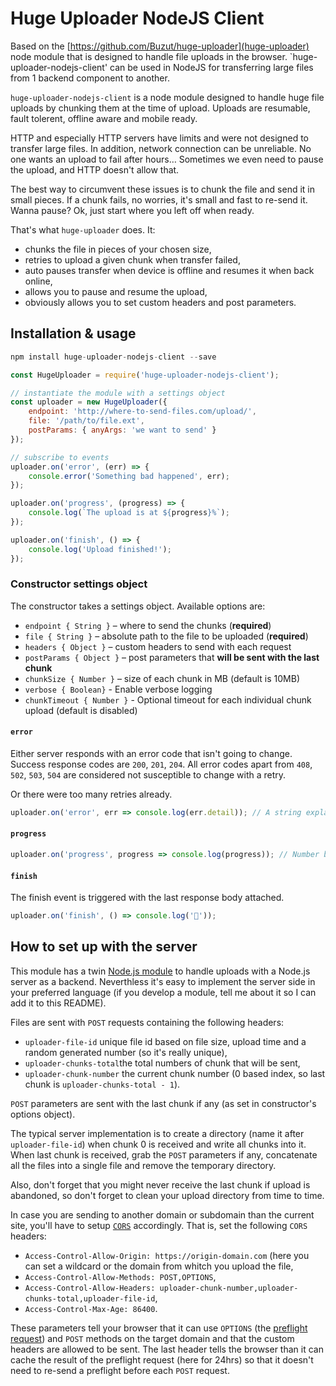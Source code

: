 # Huge Uploader NodeJS Client

Based on the [https://github.com/Buzut/huge-uploader](huge-uploader) node module that is designed to handle file uploads in the browser. `huge-uploader-nodejs-client' can be used in NodeJS for transferring large files from 1 backend component to another.

`huge-uploader-nodejs-client` is a node module designed to handle huge file uploads by chunking them at the time of upload. Uploads are resumable, fault tolerent, offline aware and mobile ready.

HTTP and especially HTTP servers have limits and were not designed to transfer large files. In addition, network connection can be unreliable. No one wants an upload to fail after hours… Sometimes we even need to pause the upload, and HTTP doesn't allow that.

The best way to circumvent these issues is to chunk the file and send it in small pieces. If a chunk fails, no worries, it's small and fast to re-send it. Wanna pause? Ok, just start where you left off when ready.

That's what `huge-uploader` does. It:
* chunks the file in pieces of your chosen size,
* retries to upload a given chunk when transfer failed,
* auto pauses transfer when device is offline and resumes it when back online,
* allows you to pause and resume the upload,
* obviously allows you to set custom headers and post parameters.

## Installation & usage
```javascript
npm install huge-uploader-nodejs-client --save
```

```javascript
const HugeUploader = require('huge-uploader-nodejs-client');

// instantiate the module with a settings object
const uploader = new HugeUploader({ 
    endpoint: 'http://where-to-send-files.com/upload/',
    file: '/path/to/file.ext',
    postParams: { anyArgs: 'we want to send' }
});

// subscribe to events
uploader.on('error', (err) => {
    console.error('Something bad happened', err);
});

uploader.on('progress', (progress) => {
    console.log(`The upload is at ${progress}%`);
});

uploader.on('finish', () => {
    console.log('Upload finished!');
});

```

### Constructor settings object
The constructor takes a settings object. Available options are:
* `endpoint { String }` – where to send the chunks (__required__)
* `file { String }` – absolute path to the file to be uploaded (__required__)
* `headers { Object }` – custom headers to send with each request
* `postParams { Object }` – post parameters that __will be sent with the last chunk__
* `chunkSize { Number }` – size of each chunk in MB (default is 10MB)
* `verbose { Boolean}` - Enable verbose logging
* `chunkTimeout { Number }` - Optional timeout for each individual chunk upload (default is disabled)


#### `error`
Either server responds with an error code that isn't going to change.
Success response codes are `200`, `201`, `204`. All error codes apart from `408`, `502`, `503`, `504` are considered not susceptible to change with a retry.

Or there were too many retries already.
```javascript
uploader.on('error', err => console.log(err.detail)); // A string explaining the error
```

#### `progress`
```javascript
uploader.on('progress', progress => console.log(progress)); // Number between 0 and 100
```

#### `finish`

The finish event is triggered with the last response body attached.

```javascript
uploader.on('finish', () => console.log('🍾'));
```

## How to set up with the server
This module has a twin [Node.js module](https://github.com/Buzut/huge-uploader-nodejs) to handle uploads with a Node.js server as a backend. Neverthless it's easy to implement the server side in your preferred language (if you develop a module, tell me about it so I can add it to this README).


Files are sent with `POST` requests containing the following headers:
* `uploader-file-id` unique file id based on file size, upload time and a random generated number (so it's really unique),
* `uploader-chunks-total`the total numbers of chunk that will be sent,
* `uploader-chunk-number` the current chunk number (0 based index, so last chunk is `uploader-chunks-total - 1`).

`POST` parameters are sent with the last chunk if any (as set in constructor's options object).

The typical server implementation is to create a directory (name it after `uploader-file-id`) when chunk 0 is received and write all chunks into it. When last chunk is received, grab the `POST` parameters if any, concatenate all the files into a single file and remove the temporary directory.

Also, don't forget that you might never receive the last chunk if upload is abandoned, so don't forget to clean your upload directory from time to time.

In case you are sending to another domain or subdomain than the current site, you'll have to setup [`CORS`](https://developer.mozilla.org/en-US/docs/Web/HTTP/CORS) accordingly. That is, set the following `CORS` headers:
* `Access-Control-Allow-Origin: https://origin-domain.com` (here you can set a wildcard or the domain from whitch you upload the file,
* `Access-Control-Allow-Methods: POST,OPTIONS`,
* `Access-Control-Allow-Headers: uploader-chunk-number,uploader-chunks-total,uploader-file-id`,
* `Access-Control-Max-Age: 86400`.

These parameters tell your browser that it can use `OPTIONS` (the [preflight request](https://developer.mozilla.org/en-US/docs/Glossary/Preflight_request)) and `POST` methods on the target domain and that the custom headers are allowed to be sent. The last header tells the browser than it can cache the result of the preflight request (here for 24hrs) so that it doesn't need to re-send a preflight before each `POST` request.

